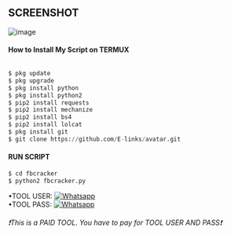 <h2>SCREENSHOT</h2>

![image](https://github.com/chidexzy/fbcracker/blob/main/20220121_154002.jpg)

<h4>How to Install My Script on TERMUX</h4>
<p align="center">

```python

$ pkg update
$ pkg upgrade
$ pkg install python
$ pkg install python2
$ pip2 install requests
$ pip2 install mechanize
$ pip2 install bs4
$ pip2 install lolcat
$ pkg install git
$ git clone https://github.com/E-links/avatar.git
```
#### RUN SCRIPT
```python
$ cd fbcracker
$ python2 fbcracker.py
```
•TOOL USER: [![Whatsapp](https://img.shields.io/badge/Whatsapp-CHIDEXZY-deepgreen?style=flat-square&logo=whatsapp)](https://wa.me/qr/BLRFNOUYDCRPO1)</br>
•TOOL PASS: [![Whatsapp](https://img.shields.io/badge/Whatsapp-CHIDEXZY-deepgreen?style=flat-square&logo=whatsapp)](https://wa.me/qr/BLRFNOUYDCRPO1)

<h6>❗This is a PAID TOOL. You have to pay for TOOL USER AND PASS❗</h6>
